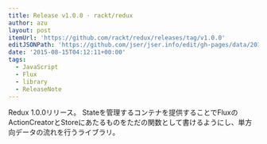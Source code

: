 ```yaml
---
title: Release v1.0.0 · rackt/redux
author: azu
layout: post
itemUrl: 'https://github.com/rackt/redux/releases/tag/v1.0.0'
editJSONPath: 'https://github.com/jser/jser.info/edit/gh-pages/data/2015/08/index.json'
date: '2015-08-15T04:12:11+00:00'
tags:
  - JavaScript
  - Flux
  - library
  - ReleaseNote
---
```

Redux 1.0.0リリース。
Stateを管理するコンテナを提供することでFluxのActionCreatorとStoreにあたるものをただの関数として書けるようにし、単方向データの流れを行うライブラリ。
